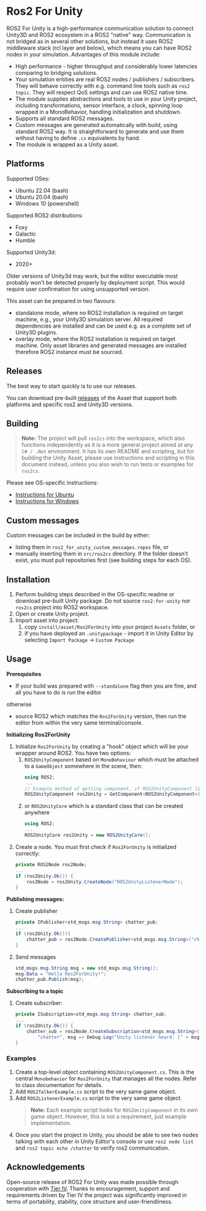 Ros2 For Unity
===============

ROS2 For Unity is a high-performance communication solution to connect Unity3D and ROS2 ecosystem in a ROS2 "native" way. Communication is not bridged as in several other solutions, but instead it uses ROS2 middleware stack (rcl layer and below), which means you can have ROS2 nodes in your simulation.
Advantages of this module include:
- High performance - higher throughput and considerably lower latencies comparing to bridging solutions.
- Your simulation entities are real ROS2 nodes / publishers / subscribers. They will behave correctly with e.g. command line tools such as `ros2 topic`. They will respect QoS settings and can use ROS2 native time.
- The module supplies abstractions and tools to use in your Unity project, including transformations, sensor interface, a clock, spinning loop wrapped in a MonoBehavior, handling initialization and shutdown.
- Supports all standard ROS2 messages.
- Custom messages are generated automatically with build, using standard ROS2 way. It is straightforward to generate and use them without having to define `.cs` equivalents by hand.
- The module is wrapped as a Unity asset.

## Platforms

Supported OSes:
- Ubuntu 22.04 (bash)
- Ubuntu 20.04 (bash)
- Windows 10 (powershell)

Supported ROS2 distributions:
- Foxy
- Galactic
- Humble

Supported Unity3d:
- 2020+

Older versions of Unity3d may work, but the editor executable most probably won't be detected properly by deployment script. This would require user confirmation for using unsupported version.

This asset can be prepared in two flavours:

- standalone mode, where no ROS2 installation is required on target machine, e.g., your Unity3D simulation server. All required dependencies are installed and can be used e.g. as a complete set of Unity3D plugins.
- overlay mode, where the ROS2 installation is required on target machine. Only asset libraries and generated messages are installed therefore ROS2 instance must be sourced.

## Releases

The best way to start quickly is to use our releases.

You can download pre-built [releases](https://github.com/RobotecAI/ros2-for-unity/releases) of the Asset that support both platforms and specific ros2 and Unity3D versions.

## Building

> **Note:** The project will pull `ros2cs` into the workspace, which also functions independently as it is a more general project aimed at any `C# / .Net` environment.
It has its own README and scripting, but for building the Unity Asset, please use instructions and scripting in this document instead, unless you also wish to run tests or examples for `ros2cs`.

Please see OS-specific instructions:
- [Instructions for Ubuntu](README-UBUNTU.md)
- [Instructions for Windows](README-WINDOWS.md)

## Custom messages

Custom messages can be included in the build by either:
* listing them in `ros2_for_unity_custom_messages.repos` file, or
* manually inserting them in `src/ros2cs` directory. If the folder doesn't exist, you must pull repositories first (see building steps for each OS).

## Installation

1. Perform building steps described in the OS-specific readme or download pre-built Unity package. Do not source `ros2-for-unity` nor `ros2cs` project into ROS2 workspace.
1. Open or create Unity project.
1. Import asset into project:
    1. copy `install/asset/Ros2ForUnity` into your project `Assets` folder, or
    1. if you have deployed an `.unitypackage` - import it in Unity Editor by selecting `Import Package` → `Custom Package`

## Usage

**Prerequisites**

* If your build was prepared with `--standalone` flag then you are fine, and all you have to do is run the editor

otherwise

* source ROS2 which matches the `Ros2ForUnity` version, then run the editor from within the very same terminal/console.

**Initializing Ros2ForUnity**

1. Initialize `Ros2ForUnity` by creating a "hook" object which will be your wrapper around ROS2. You have two options:
    1. `ROS2UnityComponent` based on `MonoBehaviour` which must be attached to a `GameObject` somewhere in the scene, then:
        ```c#
        using ROS2;
        ...
        // Example method of getting component, if ROS2UnityComponent lives in different GameObject, just use different get component methods.
        ROS2UnityComponent ros2Unity = GetComponent<ROS2UnityComponent>();
        ```
    1. or `ROS2UnityCore` which is a standard class that can be created anywhere
        ```c#
        using ROS2;
        ...
        ROS2UnityCore ros2Unity = new ROS2UnityCore();
        ```
1. Create a node. You must first check if `Ros2ForUnity` is initialized correctly:
    ```c#
    private ROS2Node ros2Node;
    ...
    if (ros2Unity.Ok()) {
        ros2Node = ros2Unity.CreateNode("ROS2UnityListenerNode");
    }
    ```

**Publishing messages:**

1. Create publisher
    ```c#
    private IPublisher<std_msgs.msg.String> chatter_pub;
    ...
    if (ros2Unity.Ok()){
        chatter_pub = ros2Node.CreatePublisher<std_msgs.msg.String>("chatter"); 
    }
    ```
1. Send messages
    ```c#
    std_msgs.msg.String msg = new std_msgs.msg.String();
    msg.Data = "Hello Ros2ForUnity!";
    chatter_pub.Publish(msg);
    ```

**Subscribing to a topic**

1. Create subscriber:
    ```c#
    private ISubscription<std_msgs.msg.String> chatter_sub;
    ...
    if (ros2Unity.Ok()) {
        chatter_sub = ros2Node.CreateSubscription<std_msgs.msg.String>(
            "chatter", msg => Debug.Log("Unity listener heard: [" + msg.Data + "]"));
    }
    ```

### Examples

1. Create a top-level object containing `ROS2UnityComponent.cs`. This is the central `Monobehavior` for `Ros2ForUnity` that manages all the nodes. Refer to class documentation for details.
1. Add `ROS2TalkerExample.cs` script to the very same game object.
1. Add `ROS2ListenerExample.cs` script to the very same game object.
    > **Note:** Each example script looks for `ROS2UnityComponent` in its own game object. However, this is not a requirement, just example implementation.
1. Once you start the project in Unity, you should be able to see two nodes talking with each other in  Unity Editor's console or use `ros2 node list` and `ros2 topic echo /chatter` to verify ros2 communication.
## Acknowledgements 

Open-source release of ROS2 For Unity was made possible through cooperation with [Tier IV](https://tier4.jp). Thanks to encouragement, support and requirements driven by Tier IV the project was significantly improved in terms of portability, stability, core structure and user-friendliness.
